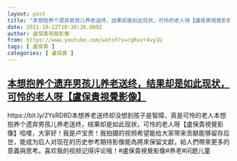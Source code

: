 ```yaml
---
layout: post
title: "本想抱养个遗弃男孩儿养老送终，结果却是如此现状，可怜的老人呀【盧保貴視覺影像】"
date: 2021-10-22T10:30:26.000Z
author: 盧保貴視覺影像
from: https://www.youtube.com/watch?v=cgRavr4vy1U
tags: [ 盧保貴 ]
categories: [ 盧保貴 ]
---
```

<!--1634898626000-->
[本想抱养个遗弃男孩儿养老送终，结果却是如此现状，可怜的老人呀【盧保貴視覺影像】](https://www.youtube.com/watch?v=cgRavr4vy1U)
------

<div>
https://bit.ly/2YsRD8D本想养老送终却没想到孩子是智障，真是可怜的老人本想抱养个遗弃男孩儿养老送终，结果却是如此现状，可怜的老人呀【盧保貴視覺影像】哈喽，大家好！我是卢宝贵！我拍摄的视频希望能给大家带来贡献能够留存后世，能成为后人对现在的历史参考期待影像能為將來保留文獻，給人們帶來更多的意義與思考。喜欢我的视频记得评论哦！#盧保貴視覺影像#养老#问题儿童
</div>
